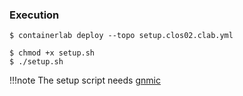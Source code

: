 ### Execution
```
$ containerlab deploy --topo setup.clos02.clab.yml

$ chmod +x setup.sh
$ ./setup.sh
```

!!!note
    The setup script needs [gnmic](https://gnmic.openconfig.net/)
